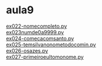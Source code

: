 # aula9 
<a href='https://gabrielryanft.github.io/learning/cursoemvideo/python/exerciciospython/aula9/ex022-nomecompleto.py' target='_blank' rel='next'>ex022-nomecompleto.py</a><br/>
<a href='https://gabrielryanft.github.io/learning/cursoemvideo/python/exerciciospython/aula9/ex023numde0a9999.py' target='_blank' rel='next'>ex023numde0a9999.py</a><br/>
<a href='https://gabrielryanft.github.io/learning/cursoemvideo/python/exerciciospython/aula9/ex024-comecacomsanto.py' target='_blank' rel='next'>ex024-comecacomsanto.py</a><br/>
<a href='https://gabrielryanft.github.io/learning/cursoemvideo/python/exerciciospython/aula9/ex025-temsilvanonometodocomin.py' target='_blank' rel='next'>ex025-temsilvanonometodocomin.py</a><br/>
<a href='https://gabrielryanft.github.io/learning/cursoemvideo/python/exerciciospython/aula9/ex026-osazes.py' target='_blank' rel='next'>ex026-osazes.py</a><br/>
<a href='https://gabrielryanft.github.io/learning/cursoemvideo/python/exerciciospython/aula9/ex027-primeiroeultomonome.py' target='_blank' rel='next'>ex027-primeiroeultomonome.py</a><br/>
